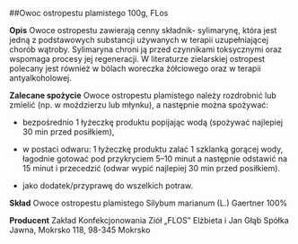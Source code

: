 ##Owoc ostropestu plamistego 100g, FLos

**Opis** Owoce ostropestu zawierają cenny składnik- sylimarynę, która jest jedną z podstawowych substancji używanych w terapii uzupełniającej chorób wątroby. Sylimaryna chroni ją przed czynnikami toksycznymi oraz wspomaga procesy jej regeneracji. W literaturze zielarskiej ostropest polecany jest również w bólach woreczka żółciowego oraz w terapii antyalkoholowej.   

**Zalecane spożycie** Owoce ostropestu plamistego należy rozdrobnić lub zmielić (np. w moździerzu lub młynku), a następnie można spożywać:

- bezpośrednio 1 łyżeczkę produktu popijając wodą (spożywać najlepiej 30 min przed posiłkiem),

- w postaci odwaru: 1 łyżeczkę produktu zalać 1 szklanką gorącej wody, łagodnie gotować pod przykryciem 5–10 minut a następnie odstawić na 15 minut i przecedzić (odwar wypić najlepiej 30 min przed posiłkiem).

- jako dodatek/przyprawę do wszelkich potraw.

**Skład** Owoce ostropestu plamistego Silybum marianum (L.) Gaertner 100%

**Producent** Zakład Konfekcjonowania Ziół „FLOS” Elżbieta i Jan Głąb Spółka Jawna, Mokrsko 118, 98-345 Mokrsko

